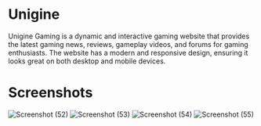 # Unigine
Unigine Gaming is a dynamic and interactive gaming website that provides the latest gaming news, reviews, gameplay videos, and forums for gaming enthusiasts. The website has a modern and responsive design, ensuring it looks great on both desktop and mobile devices. 
# Screenshots
![Screenshot (52)](https://github.com/BishwanathKumarPanda/Unigine/assets/138992024/3545508f-0779-48e1-b752-baa93f18bc52)
![Screenshot (53)](https://github.com/BishwanathKumarPanda/Unigine/assets/138992024/efab089e-af60-4e10-b4b0-1312a667659f)
![Screenshot (54)](https://github.com/BishwanathKumarPanda/Unigine/assets/138992024/22d03d00-4c9e-4cd5-9389-c08b8c3ca2f2)
![Screenshot (55)](https://github.com/BishwanathKumarPanda/Unigine/assets/138992024/adf756d3-b5b1-4ce3-9629-1d28ff409158)

